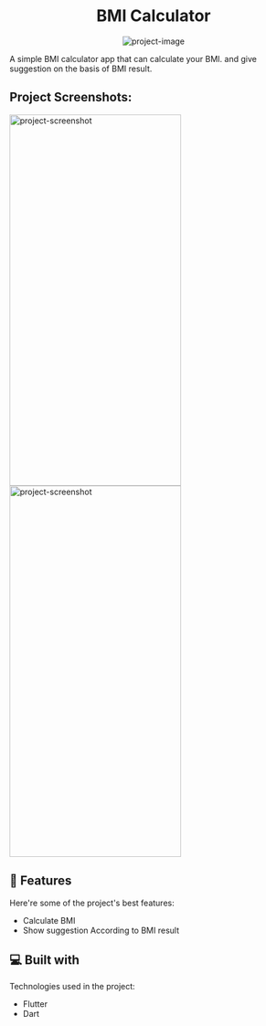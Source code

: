 <h1 align="center" id="title">BMI Calculator</h1>

<p align="center"><img src="https://socialify.git.ci/abdeshkumarsingh/bmi-calculator/image?language=1&amp;owner=1&amp;name=1&amp;stargazers=1&amp;theme=Light" alt="project-image"></p>

<p id="description">A simple BMI calculator app that can calculate your BMI. and give suggestion on the basis of BMI result.</p>

<h2>Project Screenshots:</h2>

<img src="https://i.imghippo.com/files/jD6tM1719313076.png" alt="project-screenshot" width="300" height="650/">

<img src="https://i.imghippo.com/files/eTSlV1719312980.png" alt="project-screenshot" width="300" height="650/">

  
  
<h2>🧐 Features</h2>

Here're some of the project's best features:

*   Calculate BMI
*   Show suggestion According to BMI result

  
  
<h2>💻 Built with</h2>

Technologies used in the project:

*   Flutter
*   Dart
